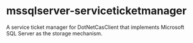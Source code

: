# mssqlserver-serviceticketmanager
A service ticket manager for DotNetCasClient that implements Microsoft SQL Server as the storage mechanism.
